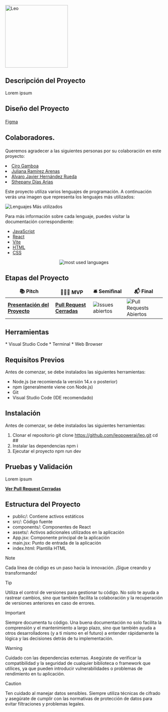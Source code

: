 <img src='https://i.postimg.cc/1tQWsQ8z/Leo.png' border='0' alt='Leo' border='0'  width ="200" /></a>

<h2>Descripción del Proyecto</h2>
<p>Lorem ipsum </p>

<h2><p>Diseño del Proyecto </p></h2>
<a href ="https://www.figma.com/">Figma</a>
<!-- <img src="https://i.postimg.cc/kgr4Xcv0/Captura-de-pantalla-2024-09-27-a-la-s-12-06-18-p-m.png"/>-->

<h2><p>Colaboradores. </p></h2>
  <p>Queremos agradecer a las siguientes personas por su colaboración en este proyecto:  
  <li><a href="https://www.linkedin.com/in/cirogam/"> Ciro Gamboa</a></li> 
  <li><a href="https://github.com/ju4n1t4"> Juliana Ramírez Arenas</a></li>
  <li><a href="https://www.linkedin.com/in/alvarojhr"> Alvaro Javier Hernández Rueda</a></li>  
  <li><a href="https://www.linkedin.com/in/theff/"> Sthepany Días Arias</a></li> </p> 
  
<p>Este proyecto utiliza varios lenguajes de programación. A continuación verás una imagen que representa los lenguajes más utilizados:</p>
<img src="https://img.shields.io/badge/Top%20Languages-JavaScript%20%7C%20React%20%7C%20Vite%20%7C%20HTML%20%7C%20CSS-brightgreen" alt="Lenguajes Más utilizados" />
<p>Para más información sobre cada lenguaje, puedes visitar la documentación correspondiente:</p>
<ul>
    <li><a href="https://developer.mozilla.org/en-US/docs/Web/JavaScript">JavaScript</a></li>
    <li><a href="https://es.react.dev/">React</a></li>
    <li><a href="https://vitejs.dev/guide/">Vite</a></li>
    <li><a href="https://developer.mozilla.org/en-US/docs/Web/HTML">HTML</a></li>
    <li><a href="https://developer.mozilla.org/en-US/docs/Web/CSS">CSS</a></li>
</ul>
<p align="center"><img alt="most used languages" src="https://github-readme-stats.vercel.app/api/top-langs/?username=ju4n1t4&count_private=true&theme=algolia&bg_color=0,000000,130F40&layout=compact&border_radius=8&langs_count=8&hide_border=true"/>
</p>

<p></p>
<h2>Etapas del Proyecto</h2>
<table>
  <thead align="center">
    <tr border: none;>
      <td><b>📚 Pitch</b></td>
      <td><b>👩🏼‍💻 MVP</b></td>
      <td><b>🛎 Semifinal</b></td>
      <td><b>📬 Final</b></td>
    </tr>
  </thead>
  <tbody>
    <tr>
      <td><a href="https://github.com/CGallardo98/CodeNet/blob/main/Proyecto.pdf"><b>Presentación del Proyecto</b></a></td> 
      <td><a href="https://github.com/CGallardo98/CodeNet/pulls?q=is%3Apr+is%3Aclosed"><b>Pull Request Cerradas</b></a></td>
      <td><img src="https://img.shields.io/github/issues/CGallardo98/CodeNet" alt="Issues abiertos" /></td>
      <td><img src="https://img.shields.io/github/issues-pr/CGallardo98/CodeNet" alt="Pull Requests Abiertos" /></td>
  </tbody>
</table>
<p></p>

<h2>Herramientas</h2>
* Visual Studio Code
* Terminal
* Web Browser

<h2>Requisitos Previos</h2>
<p>Antes de comenzar, se debe instalados las siguientes herramientas:</p>

* Node.js (se recomienda la versión 14.x o posterior)
* npm (generalmente viene con Node.js)
* Git
* Visual Studio Code (IDE recomendado)

<h2>Instalación</h2>
<p>Antes de comenzar, se debe instalados las siguientes herramientas:</p>

1. Clonar el repositorio
   git clone https://github.com/leopowerai/leo.git
   cd ##
2. Instalar las dependencias
   npm i
3. Ejecutar el proyecto
  npm run dev
 
<h2>Pruebas y Validación</h2>
Lorem ipsum

<p><a href="https://github.com/leopowerai/leo/pulls?q=is%3Apr+is%3Aclosed"><b>Ver Pull Request Cerradas</b></a></p>

<h2>Estructura del Proyecto</h2>

* public/: Contiene activos estáticos
* src/: Código fuente
* components/: Componentes de React
* assets/: Activos adicionales utilizados en la aplicación
* App.jsx: Componente principal de la aplicación
* main.jsx: Punto de entrada de la aplicación
* index.html: Plantilla HTML

>[!NOTE]
>Cada línea de código es un paso hacia la innovación. ¡Sigue creando y transformando!

>[!TIP]
>Utiliza el control de versiones para gestionar tu código. No solo te ayuda a rastrear cambios, sino que también facilita la colaboración y la recuperación de versiones anteriores en caso de errores.

>[!IMPORTANT]
>Siempre documenta tu código. Una buena documentación no solo facilita la comprensión y el mantenimiento a largo plazo, sino que también ayuda a otros desarrolladores (y a ti mismo en el futuro) a entender rápidamente la lógica y las decisiones detrás de tu implementación.

>[!WARNING]
>Cuidado con las dependencias externas. Asegúrate de verificar la compatibilidad y la seguridad de cualquier biblioteca o framework que utilices, ya que pueden introducir vulnerabilidades o problemas de rendimiento en tu aplicación.

>[!CAUTION]
>Ten cuidado al manejar datos sensibles. Siempre utiliza técnicas de cifrado y asegúrate de cumplir con las normativas de protección de datos para evitar filtraciones y problemas legales.
